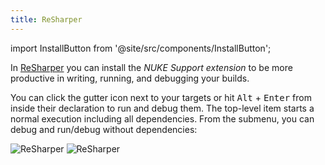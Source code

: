 ```yaml
---
title: ReSharper
---
```


import InstallButton from '@site/src/components/InstallButton';

<InstallButton
    url="/download/resharper"
    event="WOA4OHK6" />

In [ReSharper](https://www.jetbrains.com/resharper) you can install the _NUKE Support extension_ to be more productive in writing, running, and debugging your builds.

You can click the gutter icon next to your targets or hit <kbd>Alt</kbd>&nbsp;+&nbsp;<kbd>Enter</kbd> from inside their declaration to run and debug them. The top-level item starts a normal execution including all dependencies. From the submenu, you can debug and run/debug without dependencies:

![ReSharper](resharper-light.webp#gh-light-mode-only)
![ReSharper](resharper-dark.webp#gh-dark-mode-only)
